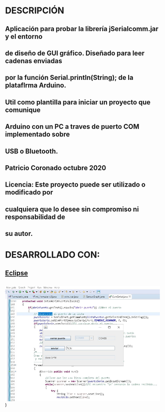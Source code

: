 # DESCRIPCIÓN
##
## Aplicación para probar la librería jSerialcomm.jar y el entorno
## de diseño de GUI gráfico.  Diseñado para leer cadenas  enviadas
## por la función Serial.println(String); de la plataflrma Arduino.
## Util  como  plantilla  para iniciar un proyecto que  comunique
##  Arduino  con un PC a traves de  puerto COM implementado sobre
##  USB o Bluetooth.
##  Patricio Coronado octubre 2020
##  Licencia: Este proyecto puede ser utilizado o modificado por
##  cualquiera que lo desee sin compromiso ni responsabilidad de
##  su autor.
##
# DESARROLLADO CON:
## [Eclipse](https://www.eclipse.org/downloads/)
##
![Alt text](https://github.com/PatricioCoronado/serial-Java-Arduino/blob/master/imagen.jpg "imagen"))
